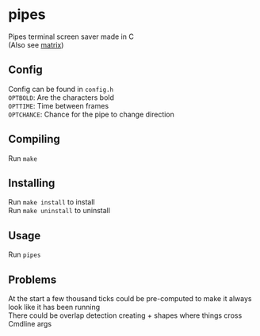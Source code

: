 # pipes
Pipes terminal screen saver made in C  
(Also see [matrix](https://github.com/ibra-kdbra/Cpp_Projects/tree/main/Matrix_ScreenSaver))

## Config
Config can be found in `config.h`  
`OPTBOLD`: Are the characters bold  
`OPTTIME`: Time between frames  
`OPTCHANCE`: Chance for the pipe to change direction

## Compiling
Run `make`

## Installing
Run `make install` to install  
Run `make uninstall` to uninstall

## Usage
Run `pipes`

## Problems
At the start a few thousand ticks could be pre-computed to make it always look like it has been running  
There could be overlap detection creating + shapes where things cross  
Cmdline args
